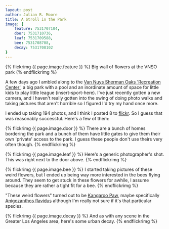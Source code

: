 ```yaml
---
layout: post
author: Julian R. Moore
title: A Stroll in the Park
image: {
	feature: 7531707104,
	door: 7531710736,
	leaf: 7531709588,
	bee: 7531708708,
	decay: 7531708102
}
---
```

{% flickrimg {{ page.image.feature }} %}
	Big wall of flowers at the VNSO park
{% endflickrimg %}

A few days ago I ambled along to the [Van Nuys Sherman Oaks 'Recreation Center'](http://goo.gl/maps/MS3F), a big park with a pool and an inordinate amount of space for little kids to play little league (insert-sport-here). I've just recently gotten a new camera, and I haven't really gotten into the swing of doing photo walks and taking pictures that aren't horrible so I figured I'd try my hand once more. 

I ended up taking 194 photos, and I think I posted 8 to [flickr](http://www.flickr.com/photos/jreedmoore/). So I guess that was reasonably successful. Here's a few of them:

{% flickrimg {{ page.image.door }} %}
	There are a bunch of homes bordering the park and a bunch of them have little gates to give them their own 'private' access to the park. I guess these people don't use theirs very often though.
{% endflickrimg %}

{% flickrimg  {{ page.image.leaf }} %}
	Here's a generic photographer's shot. This was right next to the door above.
{% endflickrimg %}

{% flickrimg  {{ page.image.bee }} %}
	I started taking pictures of these weird flowers, but I ended up being way more interested in the bees flying around. They seem to get stuck in these flowers for awhile, I assume because they are rather a tight fit for a bee.
{% endflickrimg %}

"These weird flowers" turned out to be [Kangaroo Paw](http://en.wikipedia.org/wiki/Kangaroo_paw), maybe specifically [Anigozanthos flavidus](http://en.wikipedia.org/wiki/Anigozanthos_flavidus) although I'm really not sure if it's that particular species.

{% flickrimg  {{ page.image.decay }} %}
	And as with any scene in the Greater Los Angeles area, here's some urban decay.
{% endflickrimg %}